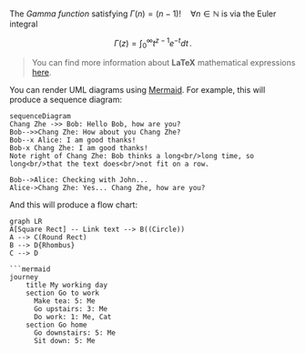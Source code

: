 The *Gamma function* satisfying $\Gamma(n) = (n-1)!\quad\forall n\in\mathbb N$ is via the Euler integral

$$
\Gamma(z) = \int_0^\infty t^{z-1}e^{-t}dt\,.
$$

> You can find more information about **LaTeX** mathematical expressions [here](http://meta.math.stackexchange.com/questions/5020/mathjax-basic-tutorial-and-quick-reference).


You can render UML diagrams using [Mermaid](https://mermaidjs.github.io/). For example, this will produce a sequence diagram:

```mermaid
sequenceDiagram
Chang Zhe ->> Bob: Hello Bob, how are you?
Bob-->>Chang Zhe: How about you Chang Zhe?
Bob--x Alice: I am good thanks!
Bob-x Chang Zhe: I am good thanks!
Note right of Chang Zhe: Bob thinks a long<br/>long time, so long<br/>that the text does<br/>not fit on a row.

Bob-->Alice: Checking with John...
Alice->Chang Zhe: Yes... Chang Zhe, how are you?
```

And this will produce a flow chart:

```mermaid
graph LR
A[Square Rect] -- Link text --> B((Circle))
A --> C(Round Rect)
B --> D{Rhombus}
C --> D

```mermaid
journey
    title My working day
    section Go to work
      Make tea: 5: Me
      Go upstairs: 3: Me
      Do work: 1: Me, Cat
    section Go home
      Go downstairs: 5: Me
      Sit down: 5: Me

